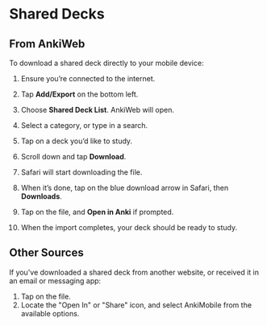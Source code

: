 # Shared Decks

## From AnkiWeb

To download a shared deck directly to your mobile device:

1. Ensure you’re connected to the internet.

2. Tap **Add/Export** on the bottom left.

3. Choose **Shared Deck List**. AnkiWeb will open.

4. Select a category, or type in a search.

5. Tap on a deck you’d like to study.

6. Scroll down and tap **Download**.

7. Safari will start downloading the file.

8. When it’s done, tap on the blue download arrow in Safari, then **Downloads**.

9. Tap on the file, and **Open in Anki** if prompted.

10. When the import completes, your deck should be ready to study.

## Other Sources

If you've downloaded a shared deck from another website, or received it in an email
or messaging app:

1. Tap on the file.
2. Locate the "Open In" or "Share" icon, and select AnkiMobile from the available options.
